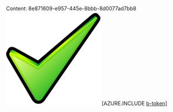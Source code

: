 Content: 8e871609-e957-445e-8bbb-8d0077ad7bb8![image](8e0b3617-57a5-4782-a372-a150eb9c4208.png)
[AZURE.INCLUDE [b-token](8a8a96a1-5f1d-4628-938a-e6259cdd8769.md)]
